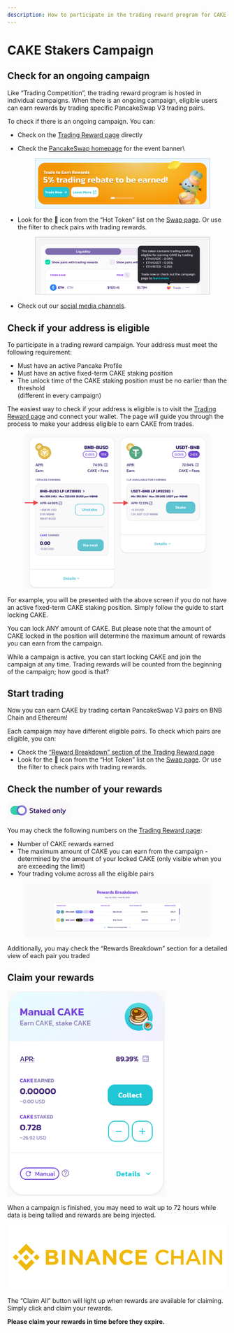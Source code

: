 ```yaml
---
description: How to participate in the trading reward program for CAKE Stakers
---
```


# CAKE Stakers Campaign

## Check for an ongoing campaign <a href="#978733be-1ca0-4eb6-a35e-44b7f8365222" id="978733be-1ca0-4eb6-a35e-44b7f8365222"></a>

Like “Trading Competition”, the trading reward program is hosted in individual campaigns. When there is an ongoing campaign, eligible users can earn rewards by trading specific PancakeSwap V3 trading pairs.

To check if there is an ongoing campaign. You can:

* Check on the [Trading Reward page](https://pancakeswap.finance/trading-reward) directly
*   Check the [PancakeSwap homepage](https://pancakeswap.finance/) for the event banner\


    <figure><img src="../../../.gitbook/assets/rebate-homepage.png" alt=""><figcaption></figcaption></figure>
*   Look for the 💝 icon from the “Hot Token” list on the [Swap page](https://pancakeswap.finance/swap). Or use the filter to check pairs with trading rewards.

    <figure><img src="../../../.gitbook/assets/image (72).png" alt=""><figcaption></figcaption></figure>
* Check out our [social media channels](../../../ecosystem-and-partnerships/contact-us/telegram.md).

## Check if your address is eligible <a href="#ced8a6c5-803a-4a60-80d0-44e823571d84" id="ced8a6c5-803a-4a60-80d0-44e823571d84"></a>

To participate in a trading reward campaign. Your address must meet the following requirement:

* Must have an active Pancake Profile
* Must have an active fixed-term CAKE staking position
* The unlock time of the CAKE staking position must be no earlier than the threshold \
  (different in every campaign)

The easiest way to check if your address is eligible is to visit the [Trading Reward page](https://pancakeswap.finance/trading-reward) and connect your wallet. The page will guide you through the process to make your address eligible to earn CAKE from trades.

<figure><img src="../../../.gitbook/assets/image (33).png" alt=""><figcaption></figcaption></figure>

For example, you will be presented with the above screen if you do not have an active fixed-term CAKE staking position. Simply follow the guide to start locking CAKE.

You can lock ANY amount of CAKE. But please note that the amount of CAKE locked in the position will determine the maximum amount of rewards you can earn from the campaign.

While a campaign is active, you can start locking CAKE and join the campaign at any time. Trading rewards will be counted from the beginning of the campaign; how good is that?

## Start trading <a href="#5be1710d-25f3-485d-8184-91015c4dceca" id="5be1710d-25f3-485d-8184-91015c4dceca"></a>

Now you can earn CAKE by trading certain PancakeSwap V3 pairs on BNB Chain and Ethereum!

Each campaign may have different eligible pairs. To check which pairs are eligible, you can:

* Check the [“Reward Breakdown” section of the Trading Reward page](https://pancakeswap.finance/trading-reward#rewards-breakdown)
* Look for the 💝 icon from the “Hot Token” list on the [Swap page](https://pancakeswap.finance/swap). Or use the filter to check pairs with trading rewards.

## Check the number of your rewards <a href="#7d7c7391-5454-4fa7-8928-c79885a00875" id="7d7c7391-5454-4fa7-8928-c79885a00875"></a>

![](<../../../.gitbook/assets/image (34).png>)

You may check the following numbers on the [Trading Reward page](https://pancakeswap.finance/trading-reward):

* Number of CAKE rewards earned
* The maximum amount of CAKE you can earn from the campaign - determined by the amount of your locked CAKE (only visible when you are exceeding the limit)
* Your trading volume across all the eligible pairs

<figure><img src="../../../.gitbook/assets/image (67).png" alt=""><figcaption></figcaption></figure>

Additionally, you may check the “Rewards Breakdown” section for a detailed view of each pair you traded

## Claim your rewards <a href="#5a0d1633-dba9-46c0-919c-77fee912f986" id="5a0d1633-dba9-46c0-919c-77fee912f986"></a>

![](<../../../.gitbook/assets/image (29).png>)

When a campaign is finished, you may need to wait up to 72 hours while data is being tallied and rewards are being injected.

![](<../../../.gitbook/assets/image (39).png>)

The “Claim All” button will light up when rewards are available for claiming. Simply click and claim your rewards.

**Please claim your rewards in time before they expire.**

